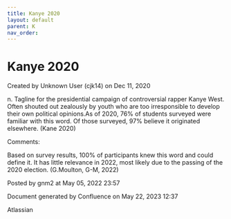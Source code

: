 ```yaml
---
title: Kanye 2020
layout: default
parent: K
nav_order:
---
```


# Kanye 2020

Created by  Unknown User (cjk14) on Dec 11, 2020

n. Tagline for the presidential campaign of controversial rapper Kanye West. Often shouted out zealously by youth who are too irresponsible to develop their own political opinions.As of 2020, 76% of students surveyed were familiar with this word. Of those surveyed, 97% believe it originated elsewhere. (Kane 2020)

Comments:

Based on survey results, 100% of participants knew this word and could define it. It has little relevance in 2022, most likely due to the passing of the 2020 election. (G.Moulton, G-M, 2022)

Posted by gnm2 at May 05, 2022 23:57

Document generated by Confluence on May 22, 2023 12:37

Atlassian
